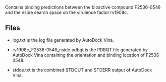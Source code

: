 Contains binding predictions between the bioactive compound F2536-0548 and the nside search space on the virulence factor rv1908c.

## Files

- log.txt is the log file generated by AutoDock Vina.

- rv1908c_F2536-0548_nside.pdbqt is the PDBQT file generated by AutoDock Vina containing the orientation and binding location of F2536-0548.

- stdoe.txt is the combined STDOUT and STDERR output of AutoDock Vina.

